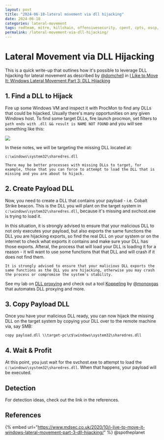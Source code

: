 ```yaml
---
layout: post
title: "2024-06-18-lateral movement via dll hijacking"
date: 2024-06-18
categories: lateral-movement
tags: redteam, mitre, killchain, offensivesecurity, cpent, cpts, oscp, exploit
permalink: /lateral-movement-via-dll-hijacking/
---
```


# Lateral Movement via DLL Hijacking

This is a quick write-up that outlines how it's possible to leverage DLL hijacking for lateral movement as described by [@domchell](https://twitter.com/domchell) in [I Like to Move It: Windows Lateral Movement Part 3: DLL Hijacking](https://www.mdsec.co.uk/2020/10/i-live-to-move-it-windows-lateral-movement-part-3-dll-hijacking/)

## 1. Find a DLL to Hijack

Fire up some Windows VM and inspect it with ProcMon to find any DLLs that could be hijacked. Usually there's many opportunities on any given Windows host. To find some target DLLs, fire launch procmon, set filters to `path ends with .dll && result is NAME NOT FOUND` and you will see something like this:

![](<../../.gitbook/assets/image (657).png>)

In these notes, we will be targeting the missing DLL located at:

```
c:\windows\system32\sharedres.dll
```

```
There may be better processes with missing DLLs to target, for example, those that you can force to attempt to load the DLL that is missing and you are about to hijack.
```

## 2. Create Payload DLL

Now, you need to create a DLL that contains your payload - i.e. Cobalt Strike beacon. This is the DLL you will plant on the target system in `c:\windows\system32\sharedres.dll`, because it's missing and svchost.exe is trying to load it.&#x20;

In this situation, it is strongly advised to ensure that your malicious DLL to not only executes your payload, but also exports the same functions the DLL you are hijacking exports, so find the real DLL on your system or on the internet to check what exports it contains and make sure your DLL has those exports. Afteral, the process that will load your DLL is loading it for a reason - it will want to use some functions that that DLL and will crash if it does not find them.

```
It is strongly advised to ensure that your malicious DLL exports the same functions as the DLL you are hijacking, otherwise you may crash the process or compromise the system's stability.
```

See my lab on [DLL proxying](../persistence/dll-proxying-for-persistence.md) and check out a tool [Koppeling](https://github.com/monoxgas/Koppeling) by [@monoxgas](https://twitter.com/monoxgas?lang=en) that automates DLL proxying and more.

## 3. Copy Payload DLL

Once you have your malicious DLL ready, you can now hijack the missing DLL on the target system by copying your DLL over to the remote machine via, say SMB:

```
copy payload.dll \\target-pc\c$\windows\system32\sharedres.dll
```

## 4. Wait & Profit

At this point, you just wait for the svchost.exe to attempt to load the `c:\windows\system32\sharedres.dll`. When that happens, your payload will be executed.

## Detection

For detection ideas, check out the link in the references.

## References

{% embed url="https://www.mdsec.co.uk/2020/10/i-live-to-move-it-windows-lateral-movement-part-3-dll-hijacking/" %}
@spotheplanet
